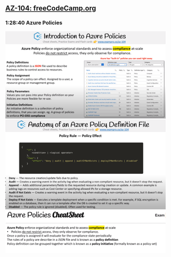 ## [AZ-104: freeCodeCamp.org](../Freecode.md)

### 1:28:40 Azure Policies
![Policies](./Policies/Introduction.png)
![Policies](./Policies/PolicyEffect.png)
![Policies](./Policies/AzurePoliciesCheatsheet.png)
